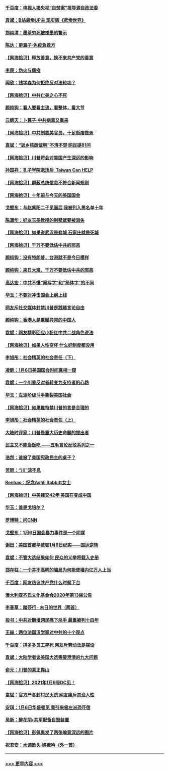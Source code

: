 #### [千百度：电视人揭央视“自焚案”报导源自政法委](../pages/nsc993/n12709760.md?t=01261051) 
#### [袁斌：B站最惨UP主 现实版《悲惨世界》](../pages/nsc993/n12709686.md?t=01261051) 
#### [郑纯清：墨茶穷死被搽墨的警示](../pages/nsc993/n12709262.md?t=01261051) 
#### [陈达：更漏子·免疫急救方](../pages/nsc993/n12709244.md?t=01261051) 
#### [【网海拾贝】释放善意，换不来共产党的善意](../pages/nsc993/n12708361.md?t=01261051) 
#### [李辰：伪火与瘟疫](../pages/nsc993/n12707981.md?t=01261051) 
#### [闻欣：钱学森为何拒绝反对法轮功？](../pages/nsc993/n12707407.md?t=01261051) 
#### [【网海拾贝】中共亡美之心不死](../pages/nsc993/n12707621.md?t=01261051) 
#### [颜纯钩：看人要看主流，看整体，看大节](../pages/nsc993/n12707536.md?t=01261051) 
#### [云鹤天：卜算子‧中共病毒又重来](../pages/nsc993/n12707408.md?t=01261051) 
#### [【网海拾贝】中共制裁美官员，十足街痞做派](../pages/nsc993/n12705115.md?t=01261051) 
#### [袁斌：“返乡核酸证明”不清不楚 网民提81问](../pages/nsc993/n12704982.md?t=01261051) 
#### [【网海拾贝】川普将会对美国产生深远的影响](../pages/nsc993/n12703045.md?t=01261051) 
#### [孙国祥：孔子学院退场后  Taiwan Can HELP](../pages/nsc993/n12702430.md?t=01261051) 
#### [【网海拾贝】屏蔽总统信息不符合新闻规则](../pages/nsc993/n12699998.md?t=01261051) 
#### [【网海拾贝】十年前与今天的美国国会](../pages/nsc993/n12696993.md?t=01261051) 
#### [戈壁东：与赵紫阳二子见面后 我被列入黑名单十年](../pages/nsc993/n12696215.md?t=01261051) 
#### [陈满华：好友玉圣教授的别墅就要被消失](../pages/nsc993/n12695411.md?t=01261051) 
#### [【网海拾贝】如果说武汉是悲城 石家庄就是死城](../pages/nsc993/n12694589.md?t=01261051) 
#### [【网海拾贝】千万不要低估中共的邪恶](../pages/nsc993/n12692771.md?t=01261051) 
#### [颜纯钩：没有特朗普，台港就不是今日模样](../pages/nsc993/n12692678.md?t=01261051) 
#### [颜纯钩：来日大难，千万不要低估中共的邪恶](../pages/nsc993/n12692080.md?t=01261051) 
#### [高达宏：中共不懂“简写字”和“简体字”的不同](../pages/nsc993/n12692068.md?t=01261051) 
#### [华玉：不要对冲击国会上纲上线](../pages/nsc993/n12689948.md?t=01261051) 
#### [网友斥社交媒体封禁川普是践踏言论自由](../pages/nsc993/n12687482.md?t=01261051) 
#### [颜纯钩：香港人是禀赋异常的中国人](../pages/nsc993/n12685142.md?t=01261051) 
#### [袁斌：网友精彩回应小粉红中共二战角色说法](../pages/nsc993/n12684994.md?t=01261051) 
#### [【网海拾贝】如果人性变坏 什么好制度都没用](../pages/nsc993/n12683000.md?t=01261051) 
#### [李旭彤：社会精英的社会责任（下）](../pages/nsc993/n12680604.md?t=01261051) 
#### [凌稣：1月6日美国国会时间真相一窥](../pages/nsc993/n12682780.md?t=01261051) 
#### [袁斌：一个川普反对者转变为支持者的心路](../pages/nsc993/n12682700.md?t=01261051) 
#### [华玉：左派阶级斗争撕裂美国社会](../pages/nsc993/n12681226.md?t=01261051) 
#### [【网海拾贝】如果推特禁川普的言是合理的](../pages/nsc993/n12681232.md?t=01261051) 
#### [李旭彤：社会精英的社会责任（上）](../pages/nsc993/n12680501.md?t=01261051) 
#### [大陆时评家：川普是重大历史命题的提出者](../pages/nsc993/n12679904.md?t=01261051) 
#### [民主又不能当饭吃 ——五毛言论反驳系列之一](../pages/nsc993/n12679877.md?t=01261051) 
#### [浩然：谁掀了美国宪政民主的桌子？](../pages/nsc993/n12679850.md?t=01261051) 
#### [苦胆：“川”流不息](../pages/nsc993/n12678388.md?t=01261051) 
#### [Renhao：纪念Ashli Babbitt女士](../pages/nsc993/n12678359.md?t=01261051) 
#### [【网海拾贝】中美建交42年 美国在变成中国](../pages/nsc993/n12678324.md?t=01261051) 
#### [华玉：谁是戈培尔？](../pages/nsc993/n12677515.md?t=01261051) 
#### [罗博特：问CNN](../pages/nsc993/n12677172.md?t=01261051) 
#### [戈壁东：1月6日国会暴力事件是一个阴谋](../pages/nsc993/n12674639.md?t=01261051) 
#### [谢田：美国首都华盛顿1月6日纪实——国运逆转](../pages/nsc993/n12673190.md?t=01261051) 
#### [袁斌：不管大选结果如何 民众的义举将载入史册](../pages/nsc993/n12672787.md?t=01261051) 
#### [郑存柱：一个并不高明的骗局为何能使墙内亿万人上当](../pages/nsc993/n12671449.md?t=01261051) 
#### [千百度：网友热议共产党什么时候下台](../pages/nsc993/n12670442.md?t=01261051) 
#### [澳大利亚齐氏文化基金会2020年第13届公告](../pages/nsc993/n12670273.md?t=01261051) 
#### [李春草：踏莎行 · 末日的世界（两首）](../pages/nsc993/n12670253.md?t=01261051) 
#### [投书：中共对翻墙网民痛下杀手 最重被判十四年](../pages/nsc993/n12670190.md?t=01261051) 
#### [王赫：两位法国汉学家对中共的十个观点](../pages/nsc993/n12669593.md?t=01261051) 
#### [千百度：拼多多员工猝死 网友斥劳动法是摆设](../pages/nsc993/n12668081.md?t=01261051) 
#### [袁斌：大陆学者谈美国大选需要澄清的九大问题](../pages/nsc993/n12668023.md?t=01261051) 
#### [俞元：川普的真正靠山](../pages/nsc993/n12668000.md?t=01261051) 
#### [【网海拾贝】2021年1月6号DC见！](../pages/nsc993/n12664957.md?t=01261051) 
#### [袁斌：官方严冬封村民火炕 网友痛斥其没人性](../pages/nsc993/n12664882.md?t=01261051) 
#### [安琪：1月6日华盛顿见 竟引来极左派恐吓信](../pages/nsc993/n12664831.md?t=01261051) 
#### [吴新：醉花阴•共军配备自毁装置](../pages/nsc993/n12664766.md?t=01261051) 
#### [【网海拾贝】彭佩奥发了两张喻意深远的图片](../pages/nsc993/n12663515.md?t=01261051) 
#### [祝君安：水调歌头·嫦娥吟（外一首）](../pages/nsc993/n12663345.md?t=01261051) 

----
#### [ >>> 更早内容 <<< ](../indexes/nsc993-earlier.md)
